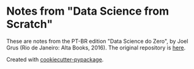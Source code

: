 # Notes from "Data Science from Scratch"

These are notes from the PT-BR edition "Data Science do Zero", by Joel Grus (Rio de Janeiro: Alta Books, 2016). The original repository is [here](https://github.com/joelgrus/data-science-from-scratch).

Created with [cookiecutter-pypackage](https://github.com/audreyfeldroy/cookiecutter-pypackage).
